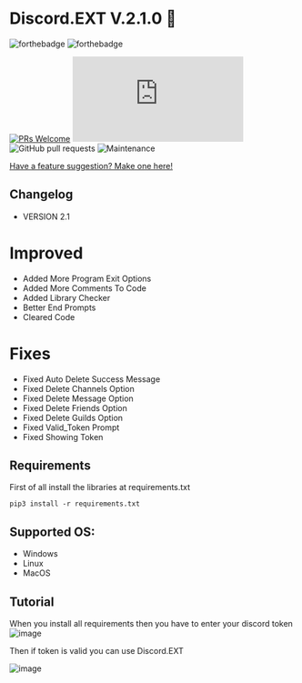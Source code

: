 Discord.EXT V.2.1.0 🍌
===================

![forthebadge](https://forthebadge.com/images/badges/made-with-python.svg)
![forthebadge](http://forthebadge.com/images/badges/built-with-love.svg)

[![PRs Welcome](https://img.shields.io/badge/PRs-welcome-brightgreen.svg?style=shields)](http://makeapullrequest.com)
![GitHub issues](https://img.shields.io/github/issues/RaySoftworks/Discord.EXT)
![GitHub pull requests](https://github.com/RaySoftworks/Discord.EXT/pulls)
![Maintenance](https://img.shields.io/maintenance/no/2024)

[Have a feature suggestion? Make one here!](https://github.com/the-cult-of-integral/discord-raidkit/discussions/categories/ideas)


## Changelog
- VERSION 2.1

# Improved

- Added More Program Exit Options
- Added More Comments To Code
- Added Library Checker
- Better End Prompts
- Cleared Code

# Fixes
- Fixed Auto Delete Success Message
- Fixed Delete Channels Option
- Fixed Delete Message Option
- Fixed Delete Friends Option
- Fixed Delete Guilds Option
- Fixed Valid_Token Prompt
- Fixed Showing Token



## Requirements
First of all install the libraries at requirements.txt
```
pip3 install -r requirements.txt
```

## Supported OS:

- Windows
- Linux
- MacOS


## Tutorial
When you install all requirements then you have to enter your discord token
![image](https://github.com/RaySoftworks/Discord.EXT/assets/130923455/04929c65-ca86-4731-9886-48aa951e6103)


Then if token is valid you can use Discord.EXT

![image](https://github.com/RaySoftworks/Discord.EXT/assets/130923455/3d14582b-3ba8-4321-ab23-669f85f6c82f)
